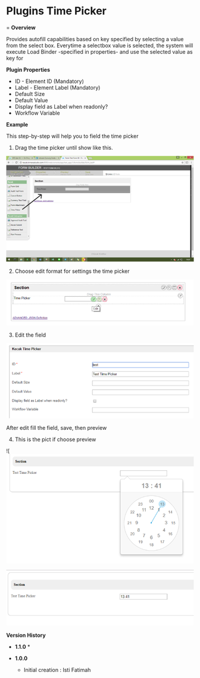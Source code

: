 # Plugins Time Picker
=
**Overview**

Provides autofill capabilities based on key specified by selecting a value from the select box. Everytime a selectbox value is selected, the system will execute Load Binder -specified in properties- and use the selected value as key for

**Plugin Properties**

* ID - Element ID (Mandatory)
* Label - Element Label (Mandatory)
* Default Size 
* Default Value
* Display field as Label when readonly?
* Workflow Variable


**Example**

This step-by-step will help you to field the time picker
1. Drag the time picker until show like this.
<img src="https://raw.githubusercontent.com/kinnara-digital-studio/kecak-workflow/master/docs/assets/timepicker1.png" alt="timepicker1" />

2. Choose edit format for settings the time picker

<img src="https://raw.githubusercontent.com/kinnara-digital-studio/kecak-workflow/master/docs/assets/timepicker2.png" alt="timepicker1" />

3. Edit the field

<img src="https://raw.githubusercontent.com/kinnara-digital-studio/kecak-workflow/master/docs/assets/timepicker3.png" alt="timepicker1" />

After edit fill the field, save, then preview

4. This is the pict if choose preview

![<img src="https://raw.githubusercontent.com/kinnara-digital-studio/kecak-workflow/master/docs/assets/timepicker4.png" alt="timepicker4" />

<img src="https://raw.githubusercontent.com/kinnara-digital-studio/kecak-workflow/master/docs/assets/timepicker5.png" alt="timepicker1" />


**Version History**

*  **1.1.0**
   * 

*  **1.0.0**
   * Initial creation : Isti Fatimah

